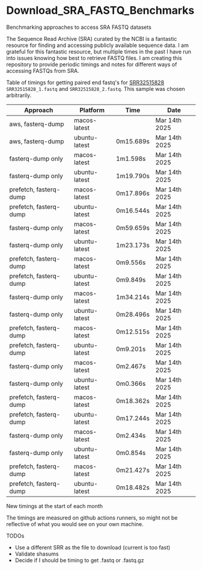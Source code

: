 # Download_SRA_FASTQ_Benchmarks
Benchmarking approaches to access SRA FASTQ datasets

The Sequence Read Archive (SRA) curated by the NCBI is a fantastic resource for finding and accessing publicly available sequence data.
I am grateful for this fantastic resource, but multiple times in the past I have run into issues knowing how best to retrieve FASTQ files.
I am creating this repository to provide periodic timings and notes for different ways of accessing FASTQs from SRA.

Table of timings for getting paired end fastq's for
[SRR32515828](https://trace.ncbi.nlm.nih.gov/Traces/?view=run_browser&acc=SRR32515828&display=metadata)
 `SRR32515828_1.fastq` and `SRR32515828_2.fastq`. This sample was chosen arbitrarily.

| Approach | Platform | Time | Date |
| -------- | -------- | ---- | ---- |
| aws, fasterq-dump | macos-latest |  | Mar 14th 2025 |
| aws, fasterq-dump | ubuntu-latest | 0m15.689s | Mar 14th 2025 |
| fasterq-dump only | macos-latest | 1m1.598s | Mar 14th 2025 |
| fasterq-dump only | ubuntu-latest | 1m19.790s | Mar 14th 2025 |
| prefetch, fasterq-dump | macos-latest | 0m17.896s | Mar 14th 2025 |
| prefetch, fasterq-dump | ubuntu-latest | 0m16.544s | Mar 14th 2025 |
| fasterq-dump only | macos-latest | 0m59.659s | Mar 14th 2025 |
| fasterq-dump only | ubuntu-latest | 1m23.173s | Mar 14th 2025 |
| prefetch, fasterq-dump | macos-latest | 0m9.556s | Mar 14th 2025 |
| prefetch, fasterq-dump | ubuntu-latest | 0m9.849s | Mar 14th 2025 |
| fasterq-dump only | macos-latest | 1m34.214s | Mar 14th 2025 |
| fasterq-dump only | ubuntu-latest | 0m28.496s | Mar 14th 2025 |
| prefetch, fasterq-dump | macos-latest | 0m12.515s | Mar 14th 2025 |
| prefetch, fasterq-dump | ubuntu-latest | 0m9.201s | Mar 14th 2025 |
| fasterq-dump only | macos-latest | 0m2.467s | Mar 14th 2025 |
| fasterq-dump only | ubuntu-latest | 0m0.366s | Mar 14th 2025 |
| prefetch, fasterq-dump | macos-latest | 0m18.362s | Mar 14th 2025 |
| prefetch, fasterq-dump | ubuntu-latest | 0m17.244s | Mar 14th 2025 |
| fasterq-dump only | macos-latest | 0m2.434s | Mar 14th 2025 |
| fasterq-dump only | ubuntu-latest | 0m0.854s | Mar 14th 2025 |
| prefetch, fasterq-dump | macos-latest | 0m21.427s | Mar 14th 2025 |
| prefetch, fasterq-dump | ubuntu-latest | 0m18.482s | Mar 14th 2025 |

New timings at the start of each month

The timings are measured on github actions runners, so might not be reflective of
what you would see on your own machine.

TODOs
- Use a different SRR as the file to download (current is too fast)
- Validate shasums
- Decide if I should be timing to get .fastq or .fastq.gz